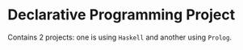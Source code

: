 # Declarative Programming Project
 
Contains 2 projects: one is using `Haskell` and another using `Prolog`.